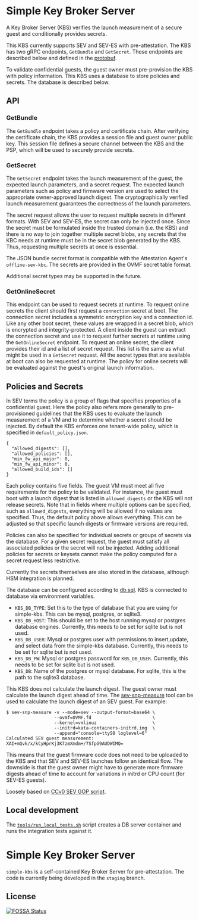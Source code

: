 # Simple Key Broker Server

A Key Broker Server (KBS) verifies the launch measurement of a secure guest and conditionally provides secrets.

This KBS currently supports SEV and SEV-ES with pre-attestation.
The KBS has two gRPC endpoints, `GetBundle` and `GetSecret`. 
These endpoints are described below and defined in the [protobuf](src/grpc/keybroker.proto).

To validate confidential guests, the guest owner must pre-provision the KBS
with policy information. This KBS uses a database to store policies and secrets.
The database is described below.

## API

### GetBundle
The `GetBundle` endpoint takes a policy and certificate chain.
After verifying the certificate chain, the KBS provides a session file and guest owner public key.
This session file defines a secure channel between the KBS and the PSP, which will be used to securely provide secrets.

### GetSecret
The `GetSecret` endpoint takes the launch measurement of the guest, the expected launch parameters, and a secret request. 
The expected launch parameters such as policy and firmware version are used to select the appropriate owner-approved launch digest. 
The cryptographically verified launch measurement guarantees the correctness of the launch parameters. 

The secret request allows the user to request multiple secrets in different formats. 
With SEV and SEV-ES, the secret can only be injected once.
Since the secret must be formulated inside the trusted domain (i.e. the KBS) and there is no way to join together multiple secret blobs, any secrets that the KBC needs at runtime must be in the secret blob generated by the KBS.
Thus, requesting multiple secrets at once is essential.

The JSON bundle secret format is compatible with the Attestation Agent's `offline-sev-kbc`.
The secrets are provided in the OVMF secret table format.

Additional secret types may be supported in the future.

### GetOnlineSecret

This endpoint can be used to request secrets at runtime.
To request online secrets the client should first request a `connection` secret at boot.
The connection secret includes a symmetric encryption key and a connection id.
Like any other boot secret, these values are wrapped in a secret blob, which is encrypted and integrity-protected.
A client inside the guest can extract the connection secret and use it to request further secrets at runtime using the `GetOnlineSecret` endpoint.
To request an online secret, the client provides their id and a list of secret request.
This list is the same as what might be used in a `GetSecret` request.
All the secret types that are available at boot can also be requested at runtime.
The policy for online secrets will be evaluated against the guest's original launch information.


## Policies and Secrets 

In SEV terms the policy is a group of flags that specifies properties of a confidential guest. 
Here the policy also refers more generally to pre-provisioned guidelines that the KBS uses to evaluate the launch measurement of a VM and to determine whether a secret should be injected.
By default the KBS enforces one tenant-wide policy, which is specified in `default_policy.json`.
```
{
  "allowed_digests": [],
  "allowed_policies": [],
  "min_fw_api_major": 0,
  "min_fw_api_minor": 0,
  "allowed_build_ids": []
}
```
Each policy contains five fields.
The guest VM must meet all five requirements for the policy to be validated.
For instance, the guest must boot with a launch digest that is listed in `allowed_digests` or the KBS will not release secrets. 
Note that in fields where multiple options can be specified, such as `allowed_digests`, everything will be allowed if no values are specified.
Thus, the default policy above allows everything.
This can be adjusted so that specific launch digests or firmware versions are required.

Policies can also be specified for individual secrets or groups of secrets via the database.
For a given secret request, the guest must satisfy all associated policies or the secret will not be injected.
Adding additional policies for secrets or keysets cannot make the policy computed for a secret request less restrictive.

Currently the secrets themselves are also stored in the database, although HSM integration is planned.

The database can be configured according to [db.sql](./db.sql).
KBS is connected to database via environment variables.
* `KBS_DB_TYPE`: Set this to the type of database that you are using for simple-kbs.  This can be mysql, postgres, or sqlite3.
* `KBS_DB_HOST`: This should be set to the host running mysql or postgres database engines. Currently, this needs to be set for sqlite but is not used.
* `KBS_DB_USER`: Mysql or postgres user with permissions to insert,update, and select data from the simple-kbs database. Currently, this needs to be set for sqlite but is not used.
* `KBS_DB_PW`: Mysql or postgres password for `KBS_DB_USER`.  Currently, this needs to be set for sqlite but is not used.
* `KBS_DB`: Name of the postgres or mysql database.  For sqlite, this is the path to the sqlite3 database.

This KBS does not calculate the launch digest. The guest owner must calculate the launch digest ahead of time.
The [sev-snp-measure](https://github.com/IBM/sev-snp-measure) tool can be used to calculate the launch digest of an SEV guest. For example:

    $ sev-snp-measure -v --mode=sev --output-format=base64 \
                      --ovmf=OVMF.fd                       \
                      --kernel=vmlinuz                     \
                      --initrd=kata-containers-initrd.img  \
                      --append="console=ttyS0 loglevel=6"
    Calculated SEV guest measurement: XAI+mQvk/x/kCyHprKj3K7zmXmdm+/7SfpG9AUDWIMQ=

This means that the guest firmware code does not need to be uploaded to the KBS and that SEV and SEV-ES launches follow an identical flow.
The downside is that the guest owner might have to generate more firmware digests ahead of time to account for variations in initrd or CPU count (for SEV-ES guests).

Loosely based on [CCv0 SEV GOP script](https://github.com/confidential-containers-demo/scripts/tree/main/guest-owner-proxy).

## Local development

The [`tools/run_local_tests.sh`](tools/run_local_tests.sh) script creates a DB
server container and runs the integration tests against it.
# Simple Key Broker Server 

`simple-kbs` is a self-contained Key Broker Server for pre-attestation.
The code is currently being developed in the `staging` branch.

## License
[![FOSSA Status](https://app.fossa.com/api/projects/git%2Bgithub.com%2Fconfidential-containers%2Fsimple-kbs.svg?type=large)](https://app.fossa.com/projects/git%2Bgithub.com%2Fconfidential-containers%2Fsimple-kbs?ref=badge_large)
